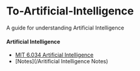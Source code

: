 # To-Artificial-Intelligence
A guide for understanding Artificial Intelligence
#### Artificial Intelligence
* [MIT 6.034 Artificial Intelligence](https://ocw.mit.edu/courses/electrical-engineering-and-computer-science/6-034-artificial-intelligence-fall-2010/index.htm)
* [Notes](/Aritificial Intelligence Notes)
